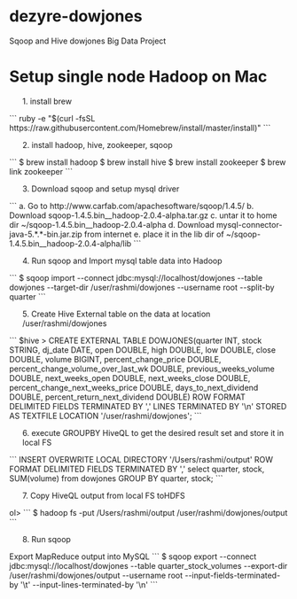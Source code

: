 dezyre-dowjones
===============

Sqoop and Hive dowjones Big Data Project

Setup single node Hadoop on Mac
================================
<ol>
 1. install brew
</ol>
```
ruby -e "$(curl -fsSL https://raw.githubusercontent.com/Homebrew/install/master/install)"
```

<ol>
 2. install hadoop, hive, zookeeper, sqoop
</ol>
```
$ brew install hadoop
$ brew install hive
$ brew install zookeeper
$ brew link zookeeper
```
<ol>
 3. Download sqoop and setup mysql driver
</ol>
```
a. Go to http://www.carfab.com/apachesoftware/sqoop/1.4.5/
b. Download sqoop-1.4.5.bin__hadoop-2.0.4-alpha.tar.gz
c. untar it to home dir ~/sqoop-1.4.5.bin__hadoop-2.0.4-alpha
d. Download mysql-connector-java-5.*.*-bin.jar.zip from internet
e. place it in the lib dir of ~/sqoop-1.4.5.bin__hadoop-2.0.4-alpha/lib
```

<ol>
 4. Run sqoop and Import mysql table data into Hadoop
</ol>
```
$ sqoop import --connect jdbc:mysql://localhost/dowjones  --table dowjones --target-dir /user/rashmi/dowjones --username root --split-by quarter
```

<ol>
5. Create Hive External table on the data at location /user/rashmi/dowjones
</ol>
```
$hive > CREATE EXTERNAL TABLE DOWJONES(quarter INT, stock STRING, dj_date DATE, open DOUBLE, high DOUBLE, low DOUBLE, close DOUBLE, volume BIGINT, percent_change_price DOUBLE, percent_change_volume_over_last_wk DOUBLE, previous_weeks_volume DOUBLE, next_weeks_open DOUBLE, next_weeks_close DOUBLE, percent_change_next_weeks_price DOUBLE, days_to_next_dividend DOUBLE, percent_return_next_dividend DOUBLE) ROW FORMAT DELIMITED FIELDS TERMINATED BY ',' LINES TERMINATED BY '\n' STORED AS TEXTFILE LOCATION '/user/rashmi/dowjones';
```
<ol>
6. execute GROUPBY HiveQL to get the desired result set and store it in local FS
</ol>
```
INSERT OVERWRITE LOCAL DIRECTORY '/Users/rashmi/output' ROW FORMAT DELIMITED FIELDS TERMINATED BY ',' select quarter, stock, SUM(volume) from dowjones GROUP BY quarter, stock;
```

<ol>
7. Copy HiveQL output from local FS toHDFS
</ol>ol>
```
$ hadoop fs -put /Users/rashmi/output /user/rashmi/dowjones/output
```

<ol>
8. Run sqoop
</ol>
Export MapReduce output into MySQL
```
$ sqoop export --connect jdbc:mysql://localhost/dowjones --table quarter_stock_volumes --export-dir /user/rashmi/dowjones/output --username root --input-fields-terminated-by '\t' --input-lines-terminated-by '\n'
```